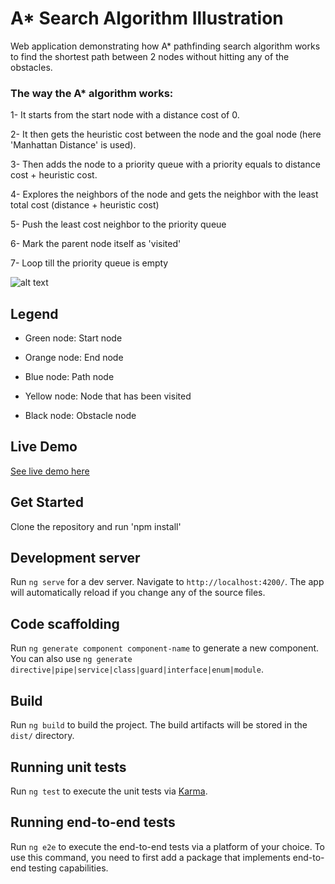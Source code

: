# A* Search Algorithm Illustration

Web application demonstrating how A* pathfinding search algorithm works to find the shortest path between 2 nodes without hitting any of the obstacles.

### The way the A* algorithm works:
1- It starts from the start node with a distance cost of 0.

2- It then gets the heuristic cost between the node and the goal node (here 'Manhattan Distance' is used).

3- Then adds the node to a priority queue with a priority equals to distance cost + heuristic cost.

4- Explores the neighbors of the node and gets the neighbor with the least total cost (distance + heuristic cost)

5- Push the least cost neighbor to the priority queue

6- Mark the parent node itself as 'visited'

7- Loop till the priority queue is empty

![alt text](https://i.ibb.co/w7tjMrF/screen-capture.gif)

## Legend
- Green node: Start node

- Orange node: End node

- Blue node: Path node

- Yellow node: Node that has been visited

- Black node: Obstacle node

## Live Demo
[See live demo here](https://a-star-algorithm-illustration.web.app)

## Get Started
Clone the repository and run 'npm install'

## Development server

Run `ng serve` for a dev server. Navigate to `http://localhost:4200/`. The app will automatically reload if you change any of the source files.

## Code scaffolding

Run `ng generate component component-name` to generate a new component. You can also use `ng generate directive|pipe|service|class|guard|interface|enum|module`.

## Build

Run `ng build` to build the project. The build artifacts will be stored in the `dist/` directory.

## Running unit tests

Run `ng test` to execute the unit tests via [Karma](https://karma-runner.github.io).

## Running end-to-end tests

Run `ng e2e` to execute the end-to-end tests via a platform of your choice. To use this command, you need to first add a package that implements end-to-end testing capabilities.
